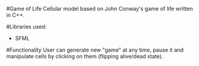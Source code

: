 #Game of Life
Cellular model based on John Conway's game of life written in C++.

#Libraries used:
- SFML

#Functionality
User can generate new "game" at any time, pause it and manipulate cells by clicking on them (flipping alive/dead state). 
